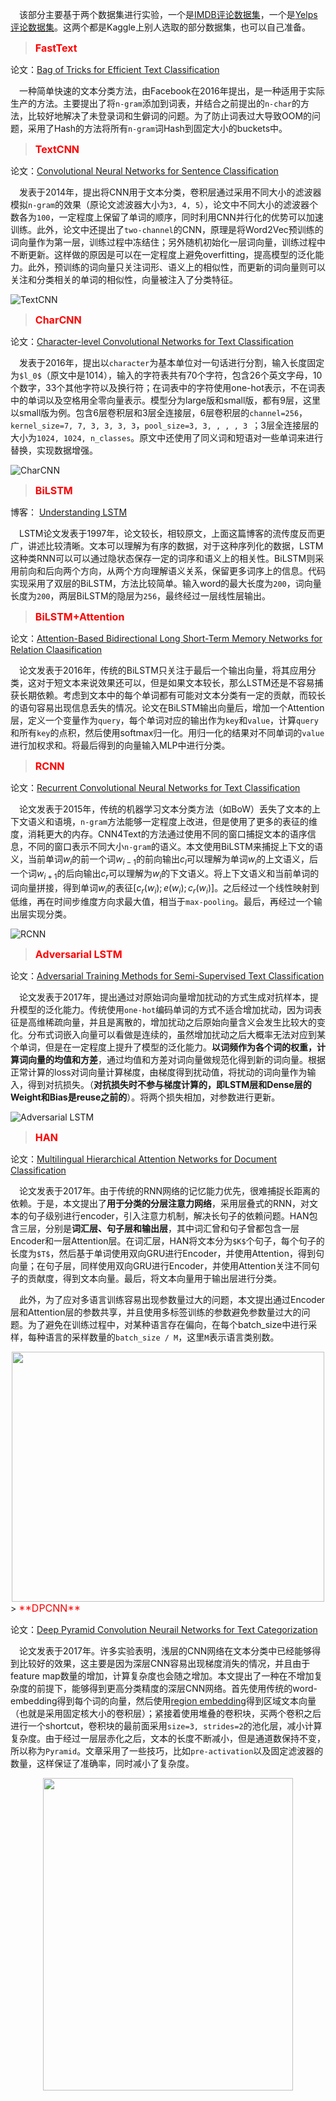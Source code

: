 &emsp;该部分主要基于两个数据集进行实验，一个是[IMDB评论数据集](https://www.kaggle.com/oumaimahourrane/imdb-reviews)，一个是[Yelps评论数据集](https://www.kaggle.com/z5025122/yelp-csv#yelp_academic_dataset_review.csv)。这两个都是Kaggle上别人选取的部分数据集，也可以自己准备。



> <font size=3 color=red> **FastText**</font>

论文：[Bag of Tricks for Efficient Text Classification](https://arxiv.org/abs/1607.01759)

&emsp;一种简单快速的文本分类方法，由Facebook在2016年提出，是一种适用于实际生产的方法。主要提出了将`n-gram`添加到词表，并结合之前提出的`n-char`的方法，比较好地解决了未登录词和生僻词的问题。为了防止词表过大导致OOM的问题，采用了Hash的方法将所有`n-gram`词Hash到固定大小的buckets中。



> <font size=3 color=red>**TextCNN**</font>

论文：[Convolutional Neural Networks for Sentence Classification](https://arxiv.org/abs/1408.5882)

&emsp;发表于2014年，提出将CNN用于文本分类，卷积层通过采用不同大小的滤波器模拟`n-gram`的效果（原论文滤波器大小为`3, 4, 5`），论文中不同大小的滤波器个数各为`100`，一定程度上保留了单词的顺序，同时利用CNN并行化的优势可以加速训练。此外，论文中还提出了`two-channel`的CNN，原理是将Word2Vec预训练的词向量作为第一层，训练过程中冻结住；另外随机初始化一层词向量，训练过程中不断更新。这样做的原因是可以在一定程度上避免overfitting，提高模型的泛化能力。此外，预训练的词向量只关注词形、语义上的相似性，而更新的词向量则可以关注和分类相关的单词的相似性，向量被注入了分类特征。

![TextCNN](http://ww1.sinaimg.cn/large/006Ejijoly1g68i1saaclj310c0fwwh0.jpg)

> <font size=3 color=red>**CharCNN**</font>

论文：[Character-level Convolutional Networks for Text Classification](https://arxiv.org/abs/1509.01626)

&emsp;发表于2016年，提出以`character`为基本单位对一句话进行分割，输入长度固定为`$l_0$`（原文中是1014），输入的字符表共有70个字符，包含26个英文字母，10个数字，33个其他字符以及换行符；在词表中的字符使用one-hot表示，不在词表中的单词以及空格用全零向量表示。模型分为large版和small版，都有9层，这里以small版为例。包含6层卷积层和3层全连接层，6层卷积层的`channel=256`，`kernel_size=7, 7, 3, 3, 3, 3`，`pool_size=3, 3, , , , 3 `；3层全连接层的大小为`1024, 1024, n_classes`。原文中还使用了同义词和短语对一些单词来进行替换，实现数据增强。

![CharCNN](http://ww1.sinaimg.cn/large/006Ejijoly1g68i0p0rzij30vc0963zx.jpg)

> <font size=3 color=red>**BiLSTM**</font>

博客： [Understanding LSTM](https://colah.github.io/posts/2015-08-Understanding-LSTMs/)

&emsp;LSTM论文发表于1997年，论文较长，相较原文，上面这篇博客的流传度反而更广，讲述比较清晰。文本可以理解为有序的数据，对于这种序列化的数据，LSTM这种类RNN可以可以通过隐状态保存一定的词序和语义上的相关性。BiLSTM则采用前向和后向两个方向，从两个方向理解语义关系，保留更多词序上的信息。代码实现采用了双层的BiLSTM，方法比较简单。输入word的最大长度为`200`，词向量长度为`200`，两层BiLSTM的隐层为`256`，最终经过一层线性层输出。


> <font size=3 color=red>**BiLSTM+Attention**</font>

论文：[Attention-Based Bidirectional Long Short-Term Memory Networks for Relation Claasification](https://www.aclweb.org/anthology/P16-2034)

&emsp;论文发表于2016年，传统的BiLSTM只关注于最后一个输出向量，将其应用分类，这对于短文本来说效果还可以，但是如果文本较长，那么LSTM还是不容易捕获长期依赖。考虑到文本中的每个单词都有可能对文本分类有一定的贡献，而较长的语句容易出现信息丢失的情况。论文在BiLSTM输出向量后，增加一个Attention层，定义一个变量作为`query`，每个单词对应的输出作为`key`和`value`，计算`query`和所有`key`的点积，然后使用softmax归一化。用归一化的结果对不同单词的`value`进行加权求和。将最后得到的向量输入MLP中进行分类。

> <font size=3 color=red>**RCNN**</font>

论文：[Recurrent Convolutional Neural Networks for Text Classification](http://www.nlpr.ia.ac.cn/cip/~liukang/liukangPageFile/Recurrent%20Convolutional%20Neural%20Networks%20for%20Text%20Classification.pdf)

&emsp;论文发表于2015年，传统的机器学习文本分类方法（如BoW）丢失了文本的上下文语义和语境，`n-gram`方法能够一定程度上改进，但是使用了更多的表征的维度，消耗更大的内存。CNN4Text的方法通过使用不同的窗口捕捉文本的语序信息，不同的窗口表示不同大小`n-gram`的语义。本文使用BiLSTM来捕捉上下文的语义，当前单词$w_i$的前一个词$w_{i-1}$的前向输出$c_l$可以理解为单词$w_i$的上文语义，后一个词$w_{i+1}$的后向输出$c_r$可以理解为$w_i$的下文语义。将上下文语义和当前单词的词向量拼接，得到单词$w_i$的表征$[c_r(w_i); e(w_i); c_r(w_i) ]$。之后经过一个线性映射到低维，再在时间步维度方向求最大值，相当于`max-pooling`。最后，再经过一个输出层实现分类。

![RCNN](http://ww1.sinaimg.cn/large/006Ejijoly1g68hx4f00pj315c0hcgq8.jpg)


> <font size=3 color=red>**Adversarial LSTM**</font>

论文：[Adversarial Training Methods for Semi-Supervised Text Classification](https://arxiv.org/abs/1605.07725)

&emsp;论文发表于2017年，提出通过对原始词向量增加扰动的方式生成对抗样本，提升模型的泛化能力。传统使用`one-hot`编码单词的方式不适合增加扰动，因为词表征是高维稀疏向量，并且是离散的，增加扰动之后原始向量含义会发生比较大的变化。分布式词嵌入向量可以看做是连续的，虽然增加扰动之后大概率无法对应到某个单词，但是在一定程度上提升了模型的泛化能力。**以词频作为各个词的权重，计算词向量的均值和方差**，通过均值和方差对词向量做规范化得到新的词向量。根据正常计算的loss对词向量计算梯度，由梯度得到扰动值，将扰动的词向量作为输入，得到对抗损失。（**对抗损失时不参与梯度计算的，即LSTM层和Dense层的Weight和Bias是reuse之前的**）。将两个损失相加，对参数进行更新。

![Adversarial LSTM](http://ww1.sinaimg.cn/large/006Ejijoly1g68i39mnngj312k0bygmt.jpg)

> <font size=3 color=red>**HAN**</font>

论文：[Multilingual Hierarchical Attention Networks for Document Classification](https://arxiv.org/pdf/1707.00896.pdf)

&emsp;论文发表于2017年。由于传统的RNN网络的记忆能力优先，很难捕捉长距离的依赖。于是，本文提出了**用于分类的分层注意力网络**，采用层叠式的RNN，对文本的句子级别进行encoder，引入注意力机制，解决长句子的依赖问题。HAN包含三层，分别是**词汇层、句子层和输出层**，其中词汇曾和句子曾都包含一层Encoder和一层Attention层。在词汇层，HAN将文本分为`$K$`个句子，每个句子的长度为`$T$`，然后基于单词使用双向GRU进行Encoder，并使用Attention，得到句向量；在句子层，同样使用双向GRU进行Encoder，并使用Attention关注不同句子的贡献度，得到文本向量。最后，将文本向量用于输出层进行分类。

&emsp;此外，为了应对多语言训练容易出现参数量过大的问题，本文提出通过Encoder层和Attention层的参数共享，并且使用多标签训练的参数避免参数量过大的问题。为了避免在训练过程中，对某种语言存在偏向，在每个batch_size中进行采样，每种语言的采样数量的`batch_size / M`，这里`M`表示语言类别数。

<div align=center><img width="500" height="400" src="http://ww1.sinaimg.cn/large/006Ejijoly1g69tw798nmj30f00c83za.jpg"/></div>
> <font size=3 color=red>**DPCNN**</font>

论文：[Deep Pyramid Convolution Neurail Networks for Text Categorization](https://ai.tencent.com/ailab/media/publications/ACL3-Brady.pdf)

&emsp;论文发表于2017年。许多实验表明，浅层的CNN网络在文本分类中已经能够得到比较好的效果，这主要是因为深层CNN容易出现梯度消失的情况，并且由于feature map数量的增加，计算复杂度也会随之增加。本文提出了一种在不增加复杂度的前提下，能够得到更高分类精度的深层CNN网络。首先使用传统的word-embedding得到每个词的向量，然后使用[region embedding](http://riejohnson.com/paper/cnn-semi-nips15.pdf)得到区域文本向量（也就是采用固定核大小的卷积层）；紧接着使用堆叠的卷积块，买两个卷积之后进行一个shortcut，卷积块的最前面采用`size=3, strides=2`的池化层，减小计算复杂度。由于经过一层层赤化之后，文本的长度不断减小，但是通道数保持不变，所以称为`Pyramid`。文章采用了一些技巧，比如`pre-activation`以及固定滤波器的数量，这样保证了准确率，同时减小了复杂度。


<div align=center><img width="400" height="500" src="http://ww1.sinaimg.cn/large/006Ejijoly1g6dffxlhg1j30gc0jeac6.jpg"/></div>